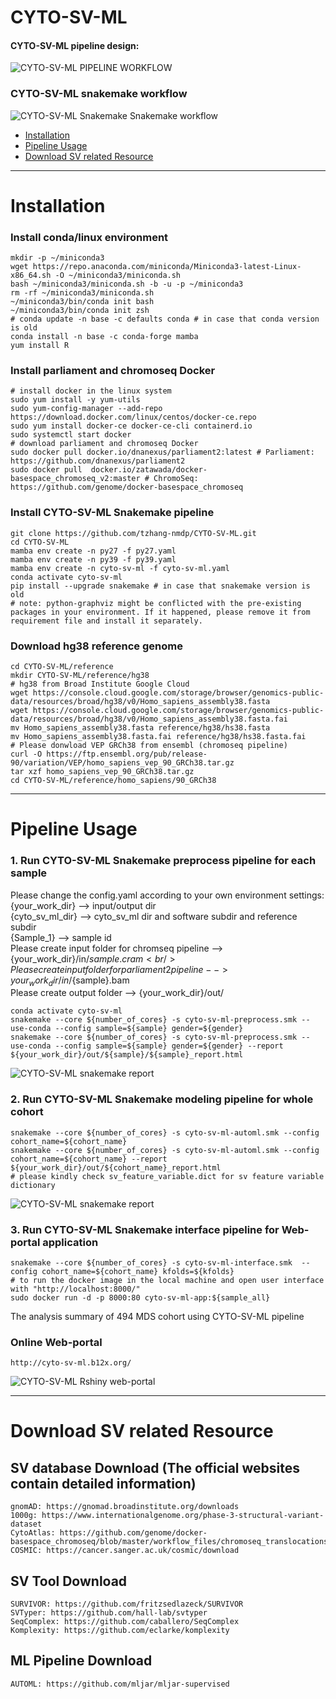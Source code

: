 # CYTO-SV-ML
#### CYTO-SV-ML pipeline design:
![CYTO-SV-ML PIPELINE WORKFLOW](workflow.jpg)

### CYTO-SV-ML snakemake workflow
![CYTO-SV-ML Snakemake Snakemake workflow](cyto-sv-ml_snakemake_workflow.png)

<!--ts-->
   * [Installation](#Installation)
   * [Pipeline Usage](#Pipeline-usage)
   * [Download SV related Resource](#Download-SV-related-Resource)

-----------------------------------------------------------------------------------------------------------------------------------------------------------------------
Installation
============
### Install conda/linux environment
```
mkdir -p ~/miniconda3
wget https://repo.anaconda.com/miniconda/Miniconda3-latest-Linux-x86_64.sh -O ~/miniconda3/miniconda.sh
bash ~/miniconda3/miniconda.sh -b -u -p ~/miniconda3
rm -rf ~/miniconda3/miniconda.sh
~/miniconda3/bin/conda init bash
~/miniconda3/bin/conda init zsh
# conda update -n base -c defaults conda # in case that conda version is old
conda install -n base -c conda-forge mamba
yum install R
```

### Install parliament and chromoseq Docker
```
# install docker in the linux system
sudo yum install -y yum-utils
sudo yum-config-manager --add-repo https://download.docker.com/linux/centos/docker-ce.repo
sudo yum install docker-ce docker-ce-cli containerd.io
sudo systemctl start docker
# download parliament and chromoseq Docker
sudo docker pull docker.io/dnanexus/parliament2:latest # Parliament: https://github.com/dnanexus/parliament2
sudo docker pull  docker.io/zatawada/docker-basespace_chromoseq_v2:master # ChromoSeq: https://github.com/genome/docker-basespace_chromoseq
```

### Install CYTO-SV-ML Snakemake pipeline
```
git clone https://github.com/tzhang-nmdp/CYTO-SV-ML.git
cd CYTO-SV-ML
mamba env create -n py27 -f py27.yaml
mamba env create -n py39 -f py39.yaml
mamba env create -n cyto-sv-ml -f cyto-sv-ml.yaml
conda activate cyto-sv-ml
pip install --upgrade snakemake # in case that snakemake version is old
# note: python-graphviz might be conflicted with the pre-existing packages in your environment. If it happened, please remove it from requirement file and install it separately.
```

### Download hg38 reference genome 
```
cd CYTO-SV-ML/reference
mkdir CYTO-SV-ML/reference/hg38
# hg38 from Broad Institute Google Cloud
wget https://console.cloud.google.com/storage/browser/genomics-public-data/resources/broad/hg38/v0/Homo_sapiens_assembly38.fasta
wget https://console.cloud.google.com/storage/browser/genomics-public-data/resources/broad/hg38/v0/Homo_sapiens_assembly38.fasta.fai
mv Homo_sapiens_assembly38.fasta reference/hg38/hs38.fasta
mv Homo_sapiens_assembly38.fasta.fai reference/hg38/hs38.fasta.fai
# Please donwload VEP GRCh38 from ensembl (chromoseq pipeline)
curl -O https://ftp.ensembl.org/pub/release-90/variation/VEP/homo_sapiens_vep_90_GRCh38.tar.gz
tar xzf homo_sapiens_vep_90_GRCh38.tar.gz
cd CYTO-SV-ML/reference/homo_sapiens/90_GRCh38
```

-----------------------------------------------------------------------------------------------------------------------------------------------------------------------
Pipeline Usage
============
### 1. Run CYTO-SV-ML Snakemake preprocess pipeline for each sample
Please change the config.yaml according to your own environment settings:                                                    
{your_work_dir} --> input/output dir <br/>
{cyto_sv_ml_dir} --> cyto_sv_ml dir and software subdir and reference subdir <br/>
{Sample_1} --> sample id <br/>
Please create input folder for chromseq pipeline --> {your_work_dir}/in/${sample}.cram <br/>
Please create input folder for parliament2 pipeline --> {your_work_dir}/in/${sample}.bam <br/>
Please create output folder --> {your_work_dir}/out/ <br/>
```
conda activate cyto-sv-ml
snakemake --core ${number_of_cores} -s cyto-sv-ml-preprocess.smk --use-conda --config sample=${sample} gender=${gender}
snakemake --core ${number_of_cores} -s cyto-sv-ml-preprocess.smk --use-conda --config sample=${sample} gender=${gender} --report ${your_work_dir}/out/${sample}/${sample}_report.html
```
![CYTO-SV-ML snakemake report](cyto-sv-ml_snakemake_runtime_report.png)

### 2. Run CYTO-SV-ML Snakemake modeling pipeline for whole cohort
```
snakemake --core ${number_of_cores} -s cyto-sv-ml-automl.smk --config cohort_name=${cohort_name}
snakemake --core ${number_of_cores} -s cyto-sv-ml-automl.smk --config cohort_name=${cohort_name} --report ${your_work_dir}/out/${cohort_name}_report.html
# please kindly check sv_feature_variable.dict for sv feature variable dictionary
```
![CYTO-SV-ML snakemake report](cyto-sv-ml_snakemake_report.png)

### 3. Run CYTO-SV-ML Snakemake interface pipeline for Web-portal application
```
snakemake --core ${number_of_cores} -s cyto-sv-ml-interface.smk  --config cohort_name=${cohort_name} kfolds=${kfolds}
# to run the docker image in the local machine and open user interface with "http://localhost:8000/"
sudo docker run -d -p 8000:80 cyto-sv-ml-app:${sample_all}
```
The analysis summary of 494 MDS cohort using CYTO-SV-ML pipeline 
### Online Web-portal
```
http://cyto-sv-ml.b12x.org/
```
![CYTO-SV-ML Rshiny web-portal](cyto-sv-ml_web-portal.png)

-----------------------------------------------------------------------------------------------------------------------------------------------------------------------
Download SV related Resource
=============================

## SV database Download (The official websites contain detailed information)
```
gnomAD: https://gnomad.broadinstitute.org/downloads
1000g: https://www.internationalgenome.org/phase-3-structural-variant-dataset
CytoAtlas: https://github.com/genome/docker-basespace_chromoseq/blob/master/workflow_files/chromoseq_translocations.bedpe
COSMIC: https://cancer.sanger.ac.uk/cosmic/download
```

## SV Tool Download
```
SURVIVOR: https://github.com/fritzsedlazeck/SURVIVOR
SVTyper: https://github.com/hall-lab/svtyper
SeqComplex: https://github.com/caballero/SeqComplex
Komplexity: https://github.com/eclarke/komplexity
```

## ML Pipeline Download
```
AUTOML: https://github.com/mljar/mljar-supervised
```

